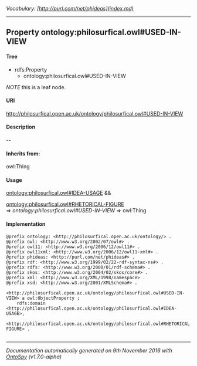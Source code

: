 _Vocabulary: [http://purl.com/net/phideas](index.md)_ 

---	
	




    


## Property ontology:philosurfical.owl#USED-IN-VIEW


#### Tree

* rdfs:Property
    * ontology:philosurfical.owl#USED-IN-VIEW





*NOTE* this is a leaf node.


#### URI
http://philosurfical.open.ac.uk/ontology/philosurfical.owl#USED-IN-VIEW

#### Description
--


#### Inherits from:
owl:Thing



#### Usage


[ontology:philosurfical.owl#IDEA-USAGE](class-ontologyphilosurficalowlidea-usage.md) &amp;&amp;  

[ontology:philosurfical.owl#RHETORICAL-FIGURE](class-ontologyphilosurficalowlrhetorical-figure.md) 
=&gt;&nbsp;_ontology:philosurfical.owl#USED-IN-VIEW_&nbsp;=&gt;&nbsp;owl:Thing

#### Implementation
```
@prefix ontology: <http://philosurfical.open.ac.uk/ontology/> .
@prefix owl: <http://www.w3.org/2002/07/owl#> .
@prefix owl11: <http://www.w3.org/2006/12/owl11#> .
@prefix owl11xml: <http://www.w3.org/2006/12/owl11-xml#> .
@prefix phideas: <http://purl.com/net/phideas#> .
@prefix rdf: <http://www.w3.org/1999/02/22-rdf-syntax-ns#> .
@prefix rdfs: <http://www.w3.org/2000/01/rdf-schema#> .
@prefix skos: <http://www.w3.org/2004/02/skos/core#> .
@prefix xml: <http://www.w3.org/XML/1998/namespace> .
@prefix xsd: <http://www.w3.org/2001/XMLSchema#> .

<http://philosurfical.open.ac.uk/ontology/philosurfical.owl#USED-IN-VIEW> a owl:ObjectProperty ;
    rdfs:domain <http://philosurfical.open.ac.uk/ontology/philosurfical.owl#IDEA-USAGE>,
        <http://philosurfical.open.ac.uk/ontology/philosurfical.owl#RHETORICAL-FIGURE> .


```










---

_Documentation automatically generated on 9th November 2016 with [OntoSpy](http://ontospy.readthedocs.org/ "Open") (v1.7.0-alpha)_